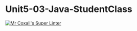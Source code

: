 # Unit5-03-Java-StudentClass
[![Mr Coxall's Super Linter](https://github.com/ICS4U-Programming-MelodyB/Unit5-03-Java-StudentClass/workflows/Mr%20Coxall's%20Super%20Linter/badge.svg)](https://github.com/ICS4U-Programming-MelodyB/Unit5-03-Java-StudentClass/actions/)
